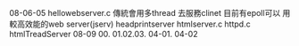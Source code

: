 08-06-05 hellowebserver.c 傳統會用多thread 去服務clinet 目前有epoll可以 用較高效能的web server(jserv)
headprintserver htmlserver.c httpd.c htmlTreadServer
08-09 00. 01.02.03. 04-01. 04-02